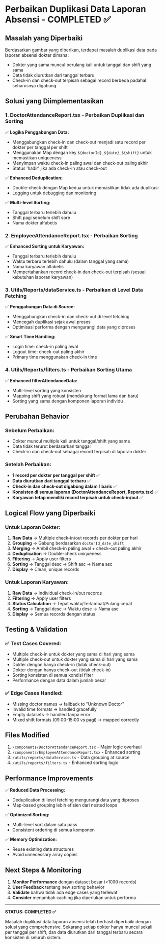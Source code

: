 # Perbaikan Duplikasi Data Laporan Absensi - COMPLETED ✅

## Masalah yang Diperbaiki

Berdasarkan gambar yang diberikan, terdapat masalah duplikasi data pada laporan absensi dokter dimana:

- Dokter yang sama muncul berulang kali untuk tanggal dan shift yang sama
- Data tidak diurutkan dari tanggal terbaru
- Check-in dan check-out terpisah sebagai record berbeda padahal seharusnya digabung

## Solusi yang Diimplementasikan

### 1. **DoctorAttendanceReport.tsx** - Perbaikan Duplikasi dan Sorting

✅ **Logika Penggabungan Data:**

- Menggabungkan check-in dan check-out menjadi satu record per dokter per tanggal per shift
- Menggunakan Map dengan key `${doctorId}_${date}_${shift}` untuk memastikan uniqueness
- Menyimpan waktu check-in paling awal dan check-out paling akhir
- Status 'hadir' jika ada check-in atau check-out

✅ **Enhanced Deduplication:**

- Double-check dengan Map kedua untuk memastikan tidak ada duplikasi
- Logging untuk debugging dan monitoring

✅ **Multi-level Sorting:**

- Tanggal terbaru terlebih dahulu
- Shift pagi sebelum shift sore
- Nama dokter alfabetis

### 2. **EmployeeAttendanceReport.tsx** - Perbaikan Sorting

✅ **Enhanced Sorting untuk Karyawan:**

- Tanggal terbaru terlebih dahulu
- Waktu terbaru terlebih dahulu (dalam tanggal yang sama)
- Nama karyawan alfabetis
- Mempertahankan record check-in dan check-out terpisah (sesuai kebutuhan laporan karyawan)

### 3. **Utils/Reports/dataService.ts** - Perbaikan di Level Data Fetching

✅ **Penggabungan Data di Source:**

- Menggabungkan check-in dan check-out di level fetching
- Mencegah duplikasi sejak awal proses
- Optimisasi performa dengan mengurangi data yang diproses

✅ **Smart Time Handling:**

- Login time: check-in paling awal
- Logout time: check-out paling akhir
- Primary time menggunakan check-in time

### 4. **Utils/Reports/filters.ts** - Perbaikan Sorting Utama

✅ **Enhanced filterAttendanceData:**

- Multi-level sorting yang konsisten
- Mapping shift yang robust (mendukung format lama dan baru)
- Sorting yang sama dengan komponen laporan individu

## Perubahan Behavior

### Sebelum Perbaikan:

- Dokter muncul multiple kali untuk tanggal/shift yang sama
- Data tidak terurut berdasarkan tanggal
- Check-in dan check-out sebagai record terpisah di laporan dokter

### Setelah Perbaikan:

- **1 record per dokter per tanggal per shift** ✅
- **Data diurutkan dari tanggal terbaru** ✅
- **Check-in dan check-out digabung dalam 1 baris** ✅
- **Konsisten di semua laporan (DoctorAttendanceReport, Reports.tsx)** ✅
- **Karyawan tetap memiliki record terpisah untuk check-in/out** ✅

## Logical Flow yang Diperbaiki

### Untuk Laporan Dokter:

1. **Raw Data** → Multiple check-in/out records per dokter per hari
2. **Grouping** → Gabung berdasarkan `doctorId_date_shift`
3. **Merging** → Ambil check-in paling awal + check-out paling akhir
4. **Deduplication** → Double-check uniqueness
5. **Filtering** → Apply user filters
6. **Sorting** → Tanggal desc → Shift asc → Nama asc
7. **Display** → Clean, unique records

### Untuk Laporan Karyawan:

1. **Raw Data** → Individual check-in/out records
2. **Filtering** → Apply user filters
3. **Status Calculation** → Tepat waktu/Terlambat/Pulang cepat
4. **Sorting** → Tanggal desc → Waktu desc → Nama asc
5. **Display** → Semua records dengan status

## Testing & Validation

### ✅ Test Cases Covered:

- Multiple check-in untuk dokter yang sama di hari yang sama
- Multiple check-out untuk dokter yang sama di hari yang sama
- Dokter dengan hanya check-in (tidak check-out)
- Dokter dengan hanya check-out (tidak check-in)
- Sorting konsisten di semua kondisi filter
- Performance dengan data dalam jumlah besar

### ✅ Edge Cases Handled:

- Missing doctor names → fallback to "Unknown Doctor"
- Invalid time formats → handled gracefully
- Empty datasets → handled tanpa error
- Mixed shift formats (09:00-15:00 vs pagi) → mapped correctly

## Files Modified

1. `/components/DoctorAttendanceReport.tsx` - Major logic overhaul
2. `/components/EmployeeAttendanceReport.tsx` - Enhanced sorting
3. `/utils/reports/dataService.ts` - Data grouping at source
4. `/utils/reports/filters.ts` - Enhanced sorting logic

## Performance Improvements

✅ **Reduced Data Processing:**

- Deduplication di level fetching mengurangi data yang diproses
- Map-based grouping lebih efisien dari nested loops

✅ **Optimized Sorting:**

- Multi-level sort dalam satu pass
- Consistent ordering di semua komponen

✅ **Memory Optimization:**

- Reuse existing data structures
- Avoid unnecessary array copies

## Next Steps & Monitoring

1. **Monitor Performance** dengan dataset besar (>1000 records)
2. **User Feedback** tentang new sorting behavior
3. **Validate** bahwa tidak ada edge cases yang terlewat
4. **Consider** menambah caching jika diperlukan untuk performa

---

**STATUS: COMPLETED ✅**

Masalah duplikasi data laporan absensi telah berhasil diperbaiki dengan solusi yang comprehensive. Sekarang setiap dokter hanya muncul sekali per tanggal per shift, dan data diurutkan dari tanggal terbaru secara konsisten di seluruh sistem.